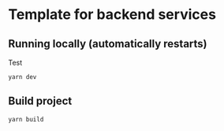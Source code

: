 # Template for backend services

## Running locally (automatically restarts)
Test
```
yarn dev
```

## Build project

```
yarn build
```
